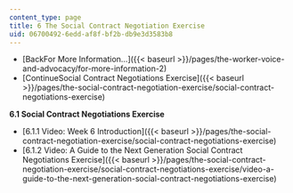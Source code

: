 ```yaml
---
content_type: page
title: 6 The Social Contract Negotiation Exercise
uid: 06700492-6edd-af8f-bf2b-db9e3d3583b8
---
```


*   [BackFor More Information...]({{< baseurl >}}/pages/the-worker-voice-and-advocacy/for-more-information-2)
*   [ContinueSocial Contract Negotiations Exercise]({{< baseurl >}}/pages/the-social-contract-negotiation-exercise/social-contract-negotiations-exercise)

**6.1 Social Contract Negotiations Exercise**

*   [6.1.1 Video: Week 6 Introduction]({{< baseurl >}}/pages/the-social-contract-negotiation-exercise/social-contract-negotiations-exercise)
*   [6.1.2 Video: A Guide to the Next Generation Social Contract Negotiations Exercise]({{< baseurl >}}/pages/the-social-contract-negotiation-exercise/social-contract-negotiations-exercise/video-a-guide-to-the-next-generation-social-contract-negotiations-exercise)